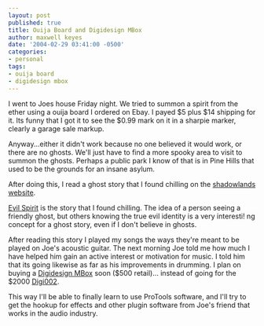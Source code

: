 ```yaml
---
layout: post
published: true
title: Ouija Board and Digidesign MBox
author: maxwell keyes
date: '2004-02-29 03:41:00 -0500'
categories:
- personal
tags:
- ouija board
- digidesign mbox
---
```


I went to Joes house Friday night. We tried to summon a spirit from the ether using a ouija board I ordered on Ebay.
I payed $5 plus $14 shipping for it. Its funny that I got it to see the $0.99 mark on it in a sharpie marker, clearly
a garage sale markup.

Anyway...either it didn't work because no one believed it would work, or there are no ghosts. We'll just have to find
a more spooky area to visit to summon the ghosts. Perhaps a public park I know of that is in Pine Hills that used to be
the grounds for an insane asylum.

After doing this, I read a ghost story that I found chilling on the [shadowlands website](http://theshadowlands.net/).

[Evil Spirit](http://theshadowlands.net/ghost/ghost21.htm#evil) is the story that I found chilling. The idea of a
person seeing a friendly ghost, but others knowing the true evil identity is a very interesti! ng concept for a ghost
story, even if I don't believe in ghosts.

After reading this story I played my songs the ways they're meant to be played on Joe's acoustic guitar. The next
morning Joe told me how much I have helped him gain an active interest or motivation for music. I told him that its
going likewise as far as his improvements in drumming. I plan on buying a
[Digidesign MBox](http://digidesign.com/products/mbox/main.cfm) soon ($500 retail)... instead of going for the
$2000 [Digi002](http://digidesign.com/products/digi002/main.cfm).

This way I'll be able to finally learn to use ProTools software, and I'll try to get the hookup for effects and other
plugin software from Joe's friend that works in the audio industry.
